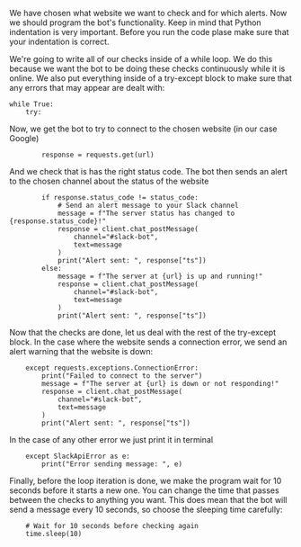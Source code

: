 We have chosen what website we want to check and for which alerts. Now we should program the bot's functionality. Keep in mind that Python indentation is very important. Before you run the code plase make sure that your indentation is correct.

We're going to write all of our checks inside of a while loop. We do this because we want the bot to be doing these checks continuously while it is online. We also put everything inside of a try-except block to make sure that any errors that may appear are dealt with:

```
while True:
    try:
```
Now, we get the bot to try to connect to the chosen website (in our case Google)

```
        response = requests.get(url)
```
And we check that is has the right status code. The bot then sends an alert to the chosen channel about the status of the website
```
        if response.status_code != status_code:
            # Send an alert message to your Slack channel
            message = f"The server status has changed to {response.status_code}!"
            response = client.chat_postMessage(
                channel="#slack-bot",
                text=message
            )
            print("Alert sent: ", response["ts"])
        else:
            message = f"The server at {url} is up and running!"
            response = client.chat_postMessage(
                channel="#slack-bot",
                text=message
            )
            print("Alert sent: ", response["ts"])
```

Now that the checks are done, let us deal with the rest of the try-except block. In the case where the website sends a connection error, we send an alert warning that the website is down:
```
    except requests.exceptions.ConnectionError:
        print("Failed to connect to the server")
        message = f"The server at {url} is down or not responding!"
        response = client.chat_postMessage(
            channel="#slack-bot",
            text=message
        )
        print("Alert sent: ", response["ts"])
```
In the case of any other error we just print it in terminal

```
    except SlackApiError as e:
        print("Error sending message: ", e)
```

Finally, before the loop iteration is done, we make the program wait for 10 seconds before it starts a new one. You can change the time that passes between the checks to anything you want. This does mean that the bot will send a message every 10 seconds, so choose the sleeping time carefully:
```
    # Wait for 10 seconds before checking again
    time.sleep(10)  
```